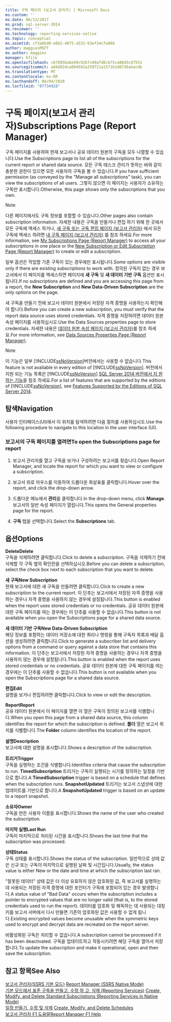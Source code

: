 ```yaml
---
title: 구독 페이지 (보고서 관리자) | Microsoft Docs
ms.custom: ''
ms.date: 06/13/2017
ms.prod: sql-server-2014
ms.reviewer: ''
ms.technology: reporting-services-native
ms.topic: conceptual
ms.assetid: cf3a6bd0-e0b2-4875-a532-63ef34cfa860
author: maggiesMSFT
ms.author: maggies
manager: kfile
ms.openlocfilehash: c67895babe99c92b7c09afd8cb75ca88d5cd7553
ms.sourcegitcommit: ad4d92dce894592a259721a1571b1d8736abacdb
ms.translationtype: MT
ms.contentlocale: ko-KR
ms.lasthandoff: 08/04/2020
ms.locfileid: "87734928"
---
```

# <a name="subscriptions-page-report-manager"></a><span data-ttu-id="8c947-102">구독 페이지(보고서 관리자)</span><span class="sxs-lookup"><span data-stu-id="8c947-102">Subscriptions Page (Report Manager)</span></span>
  <span data-ttu-id="8c947-103">구독 페이지를 사용하여 현재 보고서나 공유 데이터 원본의 구독을 모두 나열할 수 있습니다.</span><span class="sxs-lookup"><span data-stu-id="8c947-103">Use the Subscriptions page to list all of the subscriptions for the current report or shared data source.</span></span> <span data-ttu-id="8c947-104">모든 구독 태스크 관리가 뜻하는 바와 같이 충분한 권한이 있으면 모든 사용자의 구독을 볼 수 있습니다.</span><span class="sxs-lookup"><span data-stu-id="8c947-104">If you have sufficient permission (as conveyed by the "Manage all subscriptions" task), you can view the subscriptions of all users.</span></span> <span data-ttu-id="8c947-105">그렇지 않으면 이 페이지는 사용자가 소유하는 구독만 표시합니다.</span><span class="sxs-lookup"><span data-stu-id="8c947-105">Otherwise, this page shows only the subscriptions that you own.</span></span>  
  
> [!NOTE]  
>  <span data-ttu-id="8c947-106">다른 페이지에서도 구독 정보를 포함할 수 있습니다.</span><span class="sxs-lookup"><span data-stu-id="8c947-106">Other pages also contain subscription information.</span></span> <span data-ttu-id="8c947-107">자세한 내용은 구독을 만들거나 편집 하기 위해 한 곳에서 모든 구독에 액세스 하거나, [새 구독 또는 구독 편집 페이지 &#40;보고서 관리자&#41;](../../2014/reporting-services/new-subscription-or-edit-subscription-page-report-manager.md) 에서 모든 구독에 액세스 하려면 [내 구독 페이지 &#40;보고서 관리자&#41;](../../2014/reporting-services/my-subscriptions-page-report-manager.md) 를 참조 하세요.</span><span class="sxs-lookup"><span data-stu-id="8c947-107">For more information, see [My Subscriptions Page &#40;Report Manager&#41;](../../2014/reporting-services/my-subscriptions-page-report-manager.md) to access all your subscriptions in one place or the [New Subscription or Edit Subscription Page &#40;Report Manager&#41;](../../2014/reporting-services/new-subscription-or-edit-subscription-page-report-manager.md) to create or edit a subscription.</span></span>  
  
 <span data-ttu-id="8c947-108">일부 옵션은 작업할 기존 구독이 있는 경우에만 표시됩니다.</span><span class="sxs-lookup"><span data-stu-id="8c947-108">Some options are visible only if there are existing subscriptions to work with.</span></span> <span data-ttu-id="8c947-109">정의된 구독이 없는 경우 보고서에서 이 페이지를 액세스하면 페이지에 **새 구독** 및 **새 데이터 기반 구독** 옵션만 표시됩니다.</span><span class="sxs-lookup"><span data-stu-id="8c947-109">If no subscriptions are defined and you are accessing this page from a report, the **New Subscription** and **New Data-Driven Subscription** are the only options on the page.</span></span>  
  
 <span data-ttu-id="8c947-110">새 구독을 만들기 전에 보고서 데이터 원본에서 저장된 자격 증명을 사용하는지 확인해야 합니다.</span><span class="sxs-lookup"><span data-stu-id="8c947-110">Before you can create a new subscription, you must verify that the report data source uses stored credentials.</span></span> <span data-ttu-id="8c947-111">자격 증명을 저장하려면 데이터 원본 속성 페이지를 사용하십시오.</span><span class="sxs-lookup"><span data-stu-id="8c947-111">Use the Data Sources properties page to store credentials.</span></span> <span data-ttu-id="8c947-112">자세한 내용은 [데이터 원본 속성 페이지 &#40;보고서 관리자&#41;](../../2014/reporting-services/data-sources-properties-page-report-manager.md)를 참조 하세요.</span><span class="sxs-lookup"><span data-stu-id="8c947-112">For more information, see [Data Sources Properties Page &#40;Report Manager&#41;](../../2014/reporting-services/data-sources-properties-page-report-manager.md).</span></span>  
  
> [!NOTE]  
>  <span data-ttu-id="8c947-113">이 기능은 일부 [!INCLUDE[ssNoVersion](../includes/ssnoversion-md.md)]버전에서는 사용할 수 없습니다.</span><span class="sxs-lookup"><span data-stu-id="8c947-113">This feature is not available in every edition of [!INCLUDE[ssNoVersion](../includes/ssnoversion-md.md)].</span></span> <span data-ttu-id="8c947-114">버전에서 지원 되는 기능 목록은 [!INCLUDE[ssNoVersion](../includes/ssnoversion-md.md)] [SQL Server 2014 버전에서 지 원하는 기능](../../2014/getting-started/features-supported-by-the-editions-of-sql-server-2014.md)을 참조 하세요.</span><span class="sxs-lookup"><span data-stu-id="8c947-114">For a list of features that are supported by the editions of [!INCLUDE[ssNoVersion](../includes/ssnoversion-md.md)], see [Features Supported by the Editions of SQL Server 2014](../../2014/getting-started/features-supported-by-the-editions-of-sql-server-2014.md).</span></span>  
  
## <a name="navigation"></a><span data-ttu-id="8c947-115">탐색</span><span class="sxs-lookup"><span data-stu-id="8c947-115">Navigation</span></span>  
 <span data-ttu-id="8c947-116">사용자 인터페이스(UI)에서 이 위치를 탐색하려면 다음 절차를 사용하십시오.</span><span class="sxs-lookup"><span data-stu-id="8c947-116">Use the following procedure to navigate to this location in the user interface (UI).</span></span>  
  
### <a name="to-open-the-subscriptions-page-for-report"></a><span data-ttu-id="8c947-117">보고서의 구독 페이지를 열려면</span><span class="sxs-lookup"><span data-stu-id="8c947-117">To open the Subscriptions page for report</span></span>  
  
1.  <span data-ttu-id="8c947-118">보고서 관리자를 열고 구독을 보거나 구성하려는 보고서를 찾습니다.</span><span class="sxs-lookup"><span data-stu-id="8c947-118">Open Report Manager, and locate the report for which you want to view or configure a subscription.</span></span>  
  
2.  <span data-ttu-id="8c947-119">보고서 위로 마우스를 이동하여 드롭다운 화살표를 클릭합니다.</span><span class="sxs-lookup"><span data-stu-id="8c947-119">Hover over the report, and click the drop-down arrow.</span></span>  
  
3.  <span data-ttu-id="8c947-120">드롭다운 메뉴에서 **관리**를 클릭합니다.</span><span class="sxs-lookup"><span data-stu-id="8c947-120">In the drop-down menu, click **Manage**.</span></span> <span data-ttu-id="8c947-121">보고서의 일반 속성 페이지가 열립니다.</span><span class="sxs-lookup"><span data-stu-id="8c947-121">This opens the General properties page for the report.</span></span>  
  
4.  <span data-ttu-id="8c947-122">**구독** 탭을 선택합니다.</span><span class="sxs-lookup"><span data-stu-id="8c947-122">Select the **Subscriptions** tab.</span></span>  
  
## <a name="options"></a><span data-ttu-id="8c947-123">옵션</span><span class="sxs-lookup"><span data-stu-id="8c947-123">Options</span></span>  
 <span data-ttu-id="8c947-124">**Delete**</span><span class="sxs-lookup"><span data-stu-id="8c947-124">**Delete**</span></span>  
 <span data-ttu-id="8c947-125">구독을 삭제하려면 클릭합니다.</span><span class="sxs-lookup"><span data-stu-id="8c947-125">Click to delete a subscription.</span></span> <span data-ttu-id="8c947-126">구독을 삭제하기 전에 삭제할 각 구독 옆의 확인란을 선택하십시오.</span><span class="sxs-lookup"><span data-stu-id="8c947-126">Before you can delete a subscription, select the check box next to each subscription that you want to delete.</span></span>  
  
 <span data-ttu-id="8c947-127">**새 구독**</span><span class="sxs-lookup"><span data-stu-id="8c947-127">**New Subscription**</span></span>  
 <span data-ttu-id="8c947-128">현재 보고서에 대한 새 구독을 만들려면 클릭합니다.</span><span class="sxs-lookup"><span data-stu-id="8c947-128">Click to create a new subscription to the current report.</span></span> <span data-ttu-id="8c947-129">이 단추는 보고서에서 저장된 자격 증명을 사용하는 경우나 자격 증명을 사용하지 않는 경우에 설정됩니다.</span><span class="sxs-lookup"><span data-stu-id="8c947-129">This button is enabled when the report uses stored credentials or no credentials.</span></span> <span data-ttu-id="8c947-130">공유 데이터 원본에 대한 구독 페이지를 여는 경우에는 이 단추를 사용할 수 없습니다.</span><span class="sxs-lookup"><span data-stu-id="8c947-130">This button is not available when you open the Subscriptions page for a shared data source.</span></span>  
  
 <span data-ttu-id="8c947-131">**새 데이터 기반 구독**</span><span class="sxs-lookup"><span data-stu-id="8c947-131">**New Data-Driven Subscription**</span></span>  
 <span data-ttu-id="8c947-132">해당 정보를 포함하는 데이터 저장소에 대한 쿼리나 명령을 통해 구독자 목록과 배달 옵션을 생성하려면 클릭합니다.</span><span class="sxs-lookup"><span data-stu-id="8c947-132">Click to generate a subscriber list and delivery options from a command or query against a data store that contains this information.</span></span> <span data-ttu-id="8c947-133">이 단추는 보고서에서 저장된 자격 증명을 사용하는 경우나 자격 증명을 사용하지 않는 경우에 설정됩니다.</span><span class="sxs-lookup"><span data-stu-id="8c947-133">This button is enabled when the report uses stored credentials or no credentials.</span></span> <span data-ttu-id="8c947-134">공유 데이터 원본에 대한 구독 페이지를 여는 경우에는 이 단추를 사용할 수 없습니다.</span><span class="sxs-lookup"><span data-stu-id="8c947-134">This button is not available when you open the Subscriptions page for a shared data source.</span></span>  
  
 <span data-ttu-id="8c947-135">**편집**</span><span class="sxs-lookup"><span data-stu-id="8c947-135">**Edit**</span></span>  
 <span data-ttu-id="8c947-136">설명을 보거나 편집하려면 클릭합니다.</span><span class="sxs-lookup"><span data-stu-id="8c947-136">Click to view or edit the description.</span></span>  
  
 <span data-ttu-id="8c947-137">**Report**</span><span class="sxs-lookup"><span data-stu-id="8c947-137">**Report**</span></span>  
 <span data-ttu-id="8c947-138">공유 데이터 원본에서 이 페이지를 열면 이 열은 구독이 정의된 보고서를 식별합니다.</span><span class="sxs-lookup"><span data-stu-id="8c947-138">When you open this page from a shared data source, this column identifies the report for which the subscription is defined.</span></span> <span data-ttu-id="8c947-139">**폴더** 열은 보고서 위치를 식별합니다.</span><span class="sxs-lookup"><span data-stu-id="8c947-139">The **Folder** column identifies the location of the report.</span></span>  
  
 <span data-ttu-id="8c947-140">**설명**</span><span class="sxs-lookup"><span data-stu-id="8c947-140">**Description**</span></span>  
 <span data-ttu-id="8c947-141">보고서에 대한 설명을 표시합니다.</span><span class="sxs-lookup"><span data-stu-id="8c947-141">Shows a description of the subscription.</span></span>  
  
 <span data-ttu-id="8c947-142">**트리거**</span><span class="sxs-lookup"><span data-stu-id="8c947-142">**Trigger**</span></span>  
 <span data-ttu-id="8c947-143">구독을 실행하는 조건을 식별합니다.</span><span class="sxs-lookup"><span data-stu-id="8c947-143">Identifies criteria that cause the subscription to run.</span></span> <span data-ttu-id="8c947-144">**TimedSubscription** 트리거는 구독이 실행되는 시기를 정의하는 일정을 기반으로 합니다.</span><span class="sxs-lookup"><span data-stu-id="8c947-144">A **TimedSubscription** trigger is based on a schedule that defines when the subscription runs.</span></span> <span data-ttu-id="8c947-145">**SnapshotUpdated** 트리거는 보고서 스냅샷에 대한 업데이트를 기반으로 합니다.</span><span class="sxs-lookup"><span data-stu-id="8c947-145">A **SnapshotUpdated** trigger is based on an update to a report snapshot.</span></span>  
  
 <span data-ttu-id="8c947-146">**소유자**</span><span class="sxs-lookup"><span data-stu-id="8c947-146">**Owner**</span></span>  
 <span data-ttu-id="8c947-147">구독을 만든 사용자 이름을 표시합니다.</span><span class="sxs-lookup"><span data-stu-id="8c947-147">Shows the name of the user who created the subscription.</span></span>  
  
 <span data-ttu-id="8c947-148">**마지막 실행**</span><span class="sxs-lookup"><span data-stu-id="8c947-148">**Last Run**</span></span>  
 <span data-ttu-id="8c947-149">구독이 마지막으로 처리된 시간을 표시합니다.</span><span class="sxs-lookup"><span data-stu-id="8c947-149">Shows the last time that the subscription was processed.</span></span>  
  
 <span data-ttu-id="8c947-150">**상태**</span><span class="sxs-lookup"><span data-stu-id="8c947-150">**Status**</span></span>  
 <span data-ttu-id="8c947-151">구독 상태를 표시합니다.</span><span class="sxs-lookup"><span data-stu-id="8c947-151">Shows the status of the subscription.</span></span> <span data-ttu-id="8c947-152">일반적으로 상태 값은 신규 또는 구독이 마지막으로 실행된 날짜 및 시간입니다.</span><span class="sxs-lookup"><span data-stu-id="8c947-152">Usually, the status value is either New or the date and time at which the subscription last ran.</span></span>  
  
 <span data-ttu-id="8c947-153">"잘못된 데이터" 상태 값은 더 이상 유효하지 않은 암호화된 값, 즉 보고서를 실행하는 데 사용되는 저장된 자격 증명에 대한 포인터가 구독에 포함되어 있는 경우 발생합니다.</span><span class="sxs-lookup"><span data-stu-id="8c947-153">A status value of "Bad Data" occurs when the subscription includes a pointer to encrypted values that are no longer valid (that is, to the stored credentials used to run the report).</span></span> <span data-ttu-id="8c947-154">데이터를 암호화 및 해독하는 데 사용되는 대칭 키를 보고서 서버에서 다시 만들면 기존의 암호화된 값은 사용할 수 없게 됩니다.</span><span class="sxs-lookup"><span data-stu-id="8c947-154">Existing encrypted values become unusable when the symmetric keys used to encrypt and decrypt data are recreated on the report server.</span></span>  
  
 <span data-ttu-id="8c947-155">비활성화된 구독은 처리할 수 없습니다.</span><span class="sxs-lookup"><span data-stu-id="8c947-155">A subscription cannot be processed if it has been deactivated.</span></span> <span data-ttu-id="8c947-156">구독을 업데이트하고 작동시키려면 해당 구독을 열어서 저장합니다.</span><span class="sxs-lookup"><span data-stu-id="8c947-156">To update the subscription and make it operational, open and then save the subscription.</span></span>  
  
## <a name="see-also"></a><span data-ttu-id="8c947-157">참고 항목</span><span class="sxs-lookup"><span data-stu-id="8c947-157">See Also</span></span>  
 <span data-ttu-id="8c947-158">[보고서 관리자&#40;SSRS 기본 모드&#41;](../../2014/reporting-services/report-manager-ssrs-native-mode.md) </span><span class="sxs-lookup"><span data-stu-id="8c947-158">[Report Manager  &#40;SSRS Native Mode&#41;](../../2014/reporting-services/report-manager-ssrs-native-mode.md) </span></span>  
 <span data-ttu-id="8c947-159">[기본 모드에서 표준 구독을 만들고, 수정 하 고, 삭제 &#40;Reporting Services&#41;](subscriptions/create-and-manage-subscriptions-for-native-mode-report-servers.md) </span><span class="sxs-lookup"><span data-stu-id="8c947-159">[Create, Modify, and Delete Standard Subscriptions &#40;Reporting Services in Native Mode&#41;](subscriptions/create-and-manage-subscriptions-for-native-mode-report-servers.md) </span></span>  
 <span data-ttu-id="8c947-160">[일정 만들기, 수정 및 삭제](subscriptions/create-modify-and-delete-schedules.md) </span><span class="sxs-lookup"><span data-stu-id="8c947-160">[Create, Modify, and Delete Schedules](subscriptions/create-modify-and-delete-schedules.md) </span></span>  
 [<span data-ttu-id="8c947-161">보고서 관리자 F1 도움말</span><span class="sxs-lookup"><span data-stu-id="8c947-161">Report Manager F1 Help</span></span>](../../2014/reporting-services/report-manager-f1-help.md)  
  
  

